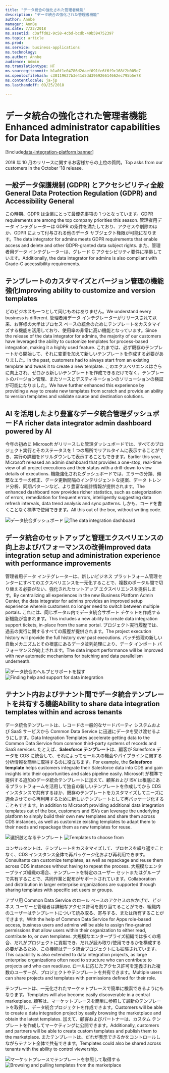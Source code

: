 ```yaml
---
title: "データ統合の強化された管理者機能"
description: "データ統合の強化された管理者機能"
author: Annbe
manager: AnnBe
ms.date: 7/22/2018
ms.assetid: c3affd82-9c58-4cbd-bcdb-49b594752397
ms.topic: article
ms.prod: 
ms.service: business-applications
ms.technology: 
ms.author: Annbe
audience: Admin
ms.translationtype: HT
ms.sourcegitcommit: b1a0f1e04786d2daef091fc6f6f9c168f2b005e7
ms.openlocfilehash: c30119627b3e41d5dd396926614662ec795b5e78
ms.contentlocale: ja-jp
ms.lasthandoff: 09/25/2018

---
```

#  <a name="enhanced-administrator-capabilities-for-data-integration"></a><span data-ttu-id="149f3-103">データ統合の強化された管理者機能</span><span class="sxs-lookup"><span data-stu-id="149f3-103">Enhanced administrator capabilities for Data Integration</span></span>

[!include[data-integration-platform banner](../includes/data-integration-platform.md)]




<span data-ttu-id="149f3-104">2018 年 10 月のリリースに関するお客様からの上位の質問。</span><span class="sxs-lookup"><span data-stu-id="149f3-104">Top asks from our customers in the October ’18 release.</span></span>

   ## <a name="general-data-protection-regulation-gdpr-and-accessibility-general"></a><span data-ttu-id="149f3-105">一般データ保護規制 (GDPR) とアクセシビリティ全般</span><span class="sxs-lookup"><span data-stu-id="149f3-105">General Data Protection Regulation (GDPR) and Accessibility General</span></span>
   
   <span data-ttu-id="149f3-106">この時期、GDPR は企業にとって最優先事項の 1 つとなっています。</span><span class="sxs-lookup"><span data-stu-id="149f3-106">GDPR requirements are among the top company priorities this season.</span></span> <span data-ttu-id="149f3-107">管理者用データ インテグレーターは GDPR の条件を満たしており、アクセスや削除のほか、GDPR によって付与される他のデータ サブジェクト権限が可能になります。</span><span class="sxs-lookup"><span data-stu-id="149f3-107">The data integrator for admins meets GDPR requirements that enable access and delete and other GDPR-granted data subject rights.</span></span>
<span data-ttu-id="149f3-108">また、管理者用データ インテグレーターは、グレード C アクセシビリティ要件に準拠しています。</span><span class="sxs-lookup"><span data-stu-id="149f3-108">Additionally, the data integrator for admins is also compliant with Grade-C accessibility requirements.</span></span>

   ## <a name="improving-ability-to-customize-and-version-templates"></a><span data-ttu-id="149f3-109">テンプレートのカスタマイズとバージョン管理の機能強化</span><span class="sxs-lookup"><span data-stu-id="149f3-109">Improving ability to customize and version templates</span></span> 
   
   <span data-ttu-id="149f3-110">どのビジネスも一つとして同じものはありません。</span><span class="sxs-lookup"><span data-stu-id="149f3-110">We understand every business is different.</span></span> <span data-ttu-id="149f3-111">管理者用データ インテグレーターがリリースされて以来、お客様の大半はプロセス ベースの統合のためにテンプレートをカスタマイズする機能を活用しており、使用率の非常に高い機能となっています。</span><span class="sxs-lookup"><span data-stu-id="149f3-111">Since the release of the data integrator for admins, the majority of our customers have leveraged the ability to customize templates for process-based integration, making it a highly used feature.</span></span> <span data-ttu-id="149f3-112">これまでは、必ず既存のテンプレートから開始して、それに変更を加えて新しいテンプレートを作成する必要がありました。</span><span class="sxs-lookup"><span data-stu-id="149f3-112">In the past, customers had to always start from an existing template and tweak it to create a new template.</span></span> <span data-ttu-id="149f3-113">このエクスペリエンスはさらに向上され、ゼロから新しいテンプレートを作成できるだけでなく、テンプレートのバージョン管理、またソースとデスティネーションのソリューションの検証が可能になりました。</span><span class="sxs-lookup"><span data-stu-id="149f3-113">We have further enhanced this experience by providing a way to create new templates from scratch and provide an ability to version templates and validate source and destination solutions.</span></span>

   ## <a name="a-richer-data-integrator-admin-dashboard-powered-by-ai"></a><span data-ttu-id="149f3-114">AI を活用したより豊富なデータ統合管理ダッシュボード</span><span class="sxs-lookup"><span data-stu-id="149f3-114">A richer data integrator admin dashboard powered by AI</span></span>
   
   <span data-ttu-id="149f3-115">今年の初めに Microsoft がリリースした管理ダッシュボードでは、すべてのプロジェクト実行とそのステータスを 1 つの場所でリアルタイムに表示することができ、実行の詳細をドリルダウンして表示することもできます。</span><span class="sxs-lookup"><span data-stu-id="149f3-115">Earlier this year, Microsoft released an admin dashboard that provides a one-stop, real-time view of all project executions and their status with a drill-down to view details of executions.</span></span> <span data-ttu-id="149f3-116">機能強化されたダッシュボードでは、エラーの分類、頻繁なエラーの修正、データ更新間隔のインテリジェントな提案、データ トレンド分析、同期パターンなど、より豊富な統計情報が提供されます。</span><span class="sxs-lookup"><span data-stu-id="149f3-116">The enhanced dashboard now provides richer statistics, such as categorization of errors, remediation for frequent errors, intelligently suggesting data refresh intervals, data trend analysis and sync patterns.</span></span> <span data-ttu-id="149f3-117">しかも、コードを書くことなく標準で使用できます。</span><span class="sxs-lookup"><span data-stu-id="149f3-117">All this out of the box, without writing code.</span></span>

   <span data-ttu-id="149f3-118">![](media/data-integration-capability-admins-1.png "データ統合ダッシュボード") <!-- picture --></span><span class="sxs-lookup"><span data-stu-id="149f3-118">![](media/data-integration-capability-admins-1.png "The data integration dashboard") <!-- picture --></span></span>


   ## <a name="improved-data-integration-setup-and-administration-experience-with-performance-improvements"></a><span data-ttu-id="149f3-119">データ統合のセットアップと管理エクスペリエンスの向上およびパフォーマンスの改善</span><span class="sxs-lookup"><span data-stu-id="149f3-119">Improved data integration setup and administration experience with performance improvements</span></span>
   
   <span data-ttu-id="149f3-120">管理者用データ インテグレーターは、新しいビジネス プラットフォーム管理センターにすべてのエクスペリエンスを一元化することで、複数のポータル間で切り替える必要がない、強化されたセットアップ エクスペリエンスを提供します。</span><span class="sxs-lookup"><span data-stu-id="149f3-120">By centralizing all experiences in the new Business Platform Admin Center, the data integrator for admins provides an improved setup experience wherein customers no longer need to switch between multiple portals.</span></span> <span data-ttu-id="149f3-121">これには、同じポータル内でデータ統合サポート チケットを作成する新機能が含まれます。</span><span class="sxs-lookup"><span data-stu-id="149f3-121">This includes a new ability to create data integration support tickets, in-place from the same portal.</span></span> <span data-ttu-id="149f3-122">プロジェクト実行履歴では、過去の実行に関するすべての履歴が提供されます。</span><span class="sxs-lookup"><span data-stu-id="149f3-122">The project execution history will provide the full history over past executions.</span></span> <span data-ttu-id="149f3-123">バッチ処理の新しい自動メカニズムとその根底にあるデータ並列処理により、データ インポート パフォーマンスが向上されます。</span><span class="sxs-lookup"><span data-stu-id="149f3-123">The data import performance will be improved with new automatic mechanisms for batching and data parallelism underneath.</span></span>

   <span data-ttu-id="149f3-124">![](media/data-integration-capability-admins-2.png "データ統合のヘルプとサポートを探す") <!-- picture --></span><span class="sxs-lookup"><span data-stu-id="149f3-124">![](media/data-integration-capability-admins-2.png "Finding help and support for data integration") <!-- picture --></span></span>

<a name="templates"></a>
   ## <a name="ability-to-share-data-integration-templates-within-and-across-tenants"></a><span data-ttu-id="149f3-125">テナント内およびテナント間でデータ統合テンプレートを共有する機能</span><span class="sxs-lookup"><span data-stu-id="149f3-125">Ability to share data integration templates within and across tenants</span></span> 
   
   <span data-ttu-id="149f3-126">データ統合テンプレートは、レコードの一般的なサードパーティ システムおよび SaaS サービスから Common Data Service に迅速にデータを受け渡せるようにします。</span><span class="sxs-lookup"><span data-stu-id="149f3-126">Data Integration Templates accelerate getting data to the Common Data Service from common third-party systems of records and SaaS services.</span></span> <span data-ttu-id="149f3-127">たとえば、**Salesforce テンプレート**は、顧客が Salesforce データを CDS に統合して、それによってセールスの機会やパイプラインに関する分析情報を簡単に取得するのに役立ちます。</span><span class="sxs-lookup"><span data-stu-id="149f3-127">For example, the **Salesforce template** helps customers integrate their Salesforce data into CDS and gain insights into their opportunities and sales pipeline easily.</span></span> <span data-ttu-id="149f3-128">Microsoft が標準で提供する追加のデータ統合テンプレートに加えて、顧客および ISV は根底にあるプラットフォームを活用して独自の新しいテンプレートを作成してから CDS インスタンスで共有するほか、既存のテンプレートをカスタマイズしてニーズに適合させてから再利用するために新しいテンプレートとして再パッケージ化することもできます。</span><span class="sxs-lookup"><span data-stu-id="149f3-128">In addition to Microsoft providing additional data integration templates out of the box, customers and ISVs can leverage the underlying platform to simply build their own new templates and share them across CDS instances, as well as customize existing templates to adapt them to their needs and repackage them as new templates for reuse.</span></span>

   <span data-ttu-id="149f3-129">![](media/6-1.png "選択肢となるテンプレート") <!-- picture --></span><span class="sxs-lookup"><span data-stu-id="149f3-129">![](media/6-1.png "Templates to choose from") <!-- picture --></span></span>


   <span data-ttu-id="149f3-130">コンサルタントは、テンプレートをカスタマイズして、プロセスを繰り返すことなく、CDS インスタンス全体で再パッケージ化および再利用できます。</span><span class="sxs-lookup"><span data-stu-id="149f3-130">Consultants can customize templates, as well as repackage and reuse them across CDS instances without having to repeat the process.</span></span> <span data-ttu-id="149f3-131">大規模なエンタープライズ組織の場合、テンプレートを特定のユーザー セットまたはグループで共有することで、共同作業と配布がサポートされています。</span><span class="sxs-lookup"><span data-stu-id="149f3-131">Collaboration and distribution in larger enterprise organizations are supported through sharing templates with specific set users or groups.</span></span>

   <span data-ttu-id="149f3-132">アプリ用 Common Data Service のロール ベースのアクセスのおかげで、ビジネス ユーザーと管理者は詳細なアクセス許可を割り当てることができ、組織内のユーザーはテンプレートについて読み取る、寄与する、または所有することができます。</span><span class="sxs-lookup"><span data-stu-id="149f3-132">With the help of Common Data Service for Apps role-based access, business users and admins will be able to assign fine-grained permissions that allow users within their organization to either read, contribute to, or own templates.</span></span> <span data-ttu-id="149f3-133">大規模なエンタープライズ組織では多くの場合、だれがプロジェクトに貢献でき、だれが読み取り/使用できるかを構成する必要があるため、この機能はデータ統合プロジェクトにも拡張されています。</span><span class="sxs-lookup"><span data-stu-id="149f3-133">This capability is also extended to data integration projects, as large enterprise organizations often need to structure who can contribute to projects and who can read/use.</span></span> <span data-ttu-id="149f3-134">ロールに応じたアクセス許可を定義された複数のユーザーが、プロジェクトやテンプレートを共有できます。</span><span class="sxs-lookup"><span data-stu-id="149f3-134">Multiple users can share projects and templates with permissions defined for their role.</span></span>

   <span data-ttu-id="149f3-135">テンプレートは、一元化されたマーケットプレースで簡単に検索できるようにもなります。</span><span class="sxs-lookup"><span data-stu-id="149f3-135">Templates will also become easily discoverable in a central marketplace.</span></span>
<span data-ttu-id="149f3-136">顧客は、マーケットプレースを簡単に参照して最新のテンプレートを取得し、データ統合プロジェクトを作成できます。</span><span class="sxs-lookup"><span data-stu-id="149f3-136">Customers will be able to create a data integration project by easily browsing the marketplace and obtain the latest templates.</span></span> <span data-ttu-id="149f3-137">加えて、顧客およびパートナーは、カスタム テンプレートを作成してマーケティングに公開できます。</span><span class="sxs-lookup"><span data-stu-id="149f3-137">Additionally, customers and partners will be able to create custom templates and publish them to the marketplace.</span></span>
<span data-ttu-id="149f3-138">またテンプレートは、だれが表示できるかをコントロールしながらテナント全体で共有できます。</span><span class="sxs-lookup"><span data-stu-id="149f3-138">Templates could also be shared across tenants with the ability to control viewership.</span></span>

   <span data-ttu-id="149f3-139">![](media/6-2.png "マーケットプレースでテンプレートを参照して取得する") <!-- picture --></span><span class="sxs-lookup"><span data-stu-id="149f3-139">![](media/6-2.png "Browsing and pulling templates from the marketplace") <!-- picture --></span></span>

